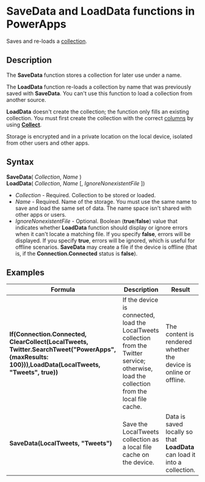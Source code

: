 <properties
	pageTitle="SaveData and LoadData functions | Microsoft PowerApps"
	description="Reference information, including syntax, for the SaveData and LoadData functions in PowerApps"
	services=""
	suite="powerapps"
	documentationCenter="na"
	authors="gregli-msft"
	manager="anneta"
	editor=""
	tags=""/>

<tags
   ms.service="powerapps"
   ms.devlang="na"
   ms.topic="article"
   ms.tgt_pltfrm="na"
   ms.workload="na"
   ms.date="11/07/2015"
   ms.author="gregli"/>

# SaveData and LoadData functions in PowerApps #

Saves and re-loads a [collection](../working-with-data-sources.md#collections).

## Description ##

The **SaveData** function stores a collection for later use under a name.  

The **LoadData** function re-loads a collection by name that was previously saved with **SaveData**. You can't use this function to load a collection from another source.  

**LoadData** doesn't create the collection; the function only fills an existing collection. You must first create the collection with the correct [columns](../working-with-tables.md#columns) by using **[Collect](function-clear-collect-clearcollect.md)**.

Storage is encrypted and in a private location on the local device, isolated from other users and other apps.  

## Syntax ##
**SaveData**( *Collection*, *Name* )<br>**LoadData**( *Collection*, *Name* [, *IgnoreNonexistentFile* ])

- *Collection* - Required.  Collection to be stored or loaded.
- *Name* - Required.  Name of the storage. You must use the same name to save and load the same set of data. The name space isn't shared with other apps or users.
- *IgnoreNonexistentFile* - Optional. Boolean (**true**/**false**) value that indicates whether **LoadData** function should display or ignore errors when it can't locate a matching file. If you specify **false**, errors will be displayed. If you specify **true**, errors will be ignored, which is useful for offline scenarios. **SaveData** may create a file if the device is offline (that is, if the **Connection.Connected** status is **false**).

## Examples ##
| Formula | Description | Result |
|---------|-------------|--------|
| **If(Connection.Connected, ClearCollect(LocalTweets, Twitter.SearchTweet("PowerApps", {maxResults: 100})),LoadData(LocalTweets, "Tweets", true))** | If the device is connected, load the LocalTweets collection from the Twitter service; otherwise, load the collection from the local file cache. | The content is rendered whether the device is online or offline. |
| **SaveData(LocalTweets, "Tweets")** | Save the LocalTweets collection as a local file cache on the device. | Data is saved locally so that **LoadData** can load it into a collection. |
